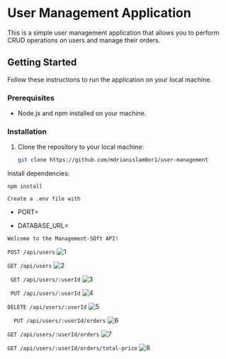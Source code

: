 # User Management Application

This is a simple user management application that allows you to perform CRUD operations on users and manage their orders.

## Getting Started

Follow these instructions to run the application on your local machine.

### Prerequisites

- Node.js and npm installed on your machine.

### Installation

1. Clone the repository to your local machine:

   ```bash
   git clone https://github.com/mdrianislam0or1/user-management
   ```

Install dependencies:

`npm install`

`Create a .env file with`

- PORT=

- DATABASE_URL=

`Welcome to the Management-SOft API!`

`POST /api/users`
![1](https://github.com/mdrianislam0or1/user-management/assets/67714964/70c22bef-f671-4dd0-bdb2-e5f9dfd365fd)

`GET /api/users`
![2](https://github.com/mdrianislam0or1/user-management/assets/67714964/84babaca-fc60-4181-be3f-66e153604c58)

` GET /api/users/:userId`
![3](https://github.com/mdrianislam0or1/user-management/assets/67714964/c7b0710b-3ded-4978-975d-a2c09fd033ac)

` PUT /api/users/:userId`
![4](https://github.com/mdrianislam0or1/user-management/assets/67714964/66505d59-9105-4e67-a23f-ff757283b2f5)

`DELETE /api/users/:userId`
![5](https://github.com/mdrianislam0or1/user-management/assets/67714964/71aadea8-3e05-4a5e-8af5-834f56776e76)

`  PUT /api/users/:userId/orders`
![6](https://github.com/mdrianislam0or1/user-management/assets/67714964/96ebba37-937f-4018-a606-9e9abf4d880c)

`GET /api/users/:userId/orders`
![7](https://github.com/mdrianislam0or1/user-management/assets/67714964/6f0fd44c-f53d-4d69-91fa-a27a9de954e0)

`GET /api/users/:userId/orders/total-price`
![8](https://github.com/mdrianislam0or1/user-management/assets/67714964/0993cd5d-b136-44af-abf9-1e4b20057738)
